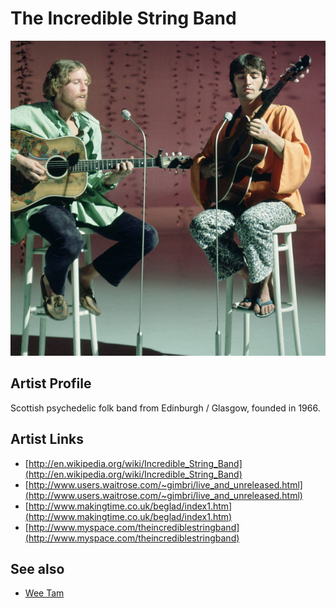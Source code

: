 # The Incredible String Band

![](../../assets/artists/The_Incredible_String_Band.png)

## Artist Profile

Scottish psychedelic folk band from Edinburgh / Glasgow, founded in 1966.

## Artist Links

- [http://en.wikipedia.org/wiki/Incredible_String_Band](http://en.wikipedia.org/wiki/Incredible_String_Band)
- [http://www.users.waitrose.com/~gimbri/live_and_unreleased.html](http://www.users.waitrose.com/~gimbri/live_and_unreleased.html)
- [http://www.makingtime.co.uk/beglad/index1.htm](http://www.makingtime.co.uk/beglad/index1.htm)
- [http://www.myspace.com/theincrediblestringband](http://www.myspace.com/theincrediblestringband)


## See also

- [Wee Tam](Wee_Tam.md)
